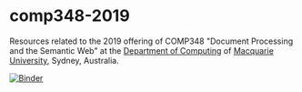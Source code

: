 # comp348-2019
Resources related to the 2019 offering of COMP348 "Document Processing and the Semantic Web" at the [Department of Computing](http://www.comp.mq.edu.au) of [Macquarie University](http://www.mq.edu.au/), Sydney, Australia.

[![Binder](https://mybinder.org/badge.svg)](https://mybinder.org/v2/gh/dmollaaliod/comp348-2019/master?urlpath=lab)
